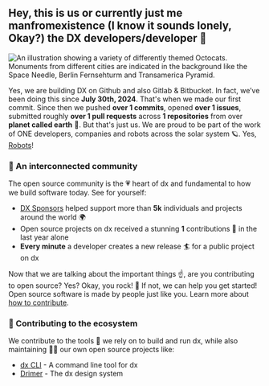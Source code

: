 ## Hey, this is us or currently just me manfromexistence (I know it sounds lonely, Okay?) the DX developers/developer 👋

![An illustration showing a variety of differently themed Octocats. Monuments from different cities are indicated in the background like the Space Needle, Berlin Fernsehturm and Transamerica Pyramid.](https://user-images.githubusercontent.com/3369400/133268513-5bfe2f93-4402-42c9-a403-81c9e86934b6.jpeg)

Yes, we are building DX on Github and also Gitlab & Bitbucket. In fact, we’ve been doing this since **July 30th, 2024**. That's when we made our first commit. Since then we pushed **over 1 commits**, opened **over 1 issues**, submitted roughly **over 1 pull requests** across **1 repositories** from over **planet called earth** 🤯. But that's just us. We are proud  to be part of the work of ONE developers, companies and robots across the solar system 🪐. Yes, [Robots](https://github.com/readme/featured/nasa-ingenuity-helicopter)!

### 🍿 An interconnected community

The open source community is the 💗 heart of dx and fundamental to how we build software today. See for yourself:

- [DX Sponsors](https://github.com/sponsors) helped support more than **5k** individuals and projects around the world 🌍
- Open source projects on dx received a stunning **1** contributions 🚀 in the last year alone
- **Every minute** a developer creates a new release 🏄 for a public project on dx

Now that we are talking about the important things ☝️, are you contributing to open source? Yes? Okay, you rock! 🎸 If not, we can help you get started! Open source software is made by people just like you. Learn more about [how to contribute](https://opensource.guide/).

### 🦦 Contributing to the ecosystem

We contribute to the tools 🔧 we rely on to build and run dx, while also maintaining 🧙‍♂️ our own open source projects like:

- [dx CLI](https://github.com/cli/cli) - A command line tool for dx
- [Drimer](https://github.com/primer/css) - The dx design system

